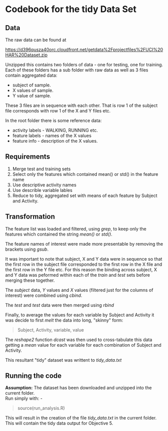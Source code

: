 # Codebook for the tidy Data Set 

## Data

The raw data can be found at 

https://d396qusza40orc.cloudfront.net/getdata%2Fprojectfiles%2FUCI%20HAR%20Dataset.zip

Unzipped this contains two folders of data - one for testing, one for training. Each of these folders has a sub folder with raw data as well as 3 files contain aggregated data: 

* subject of sample.
* X values of sample.
* Y value of sample.

These 3 files are in sequence with each other. That is row 1 of the subject file corresponds with row 1 of the X and Y files etc.

In the root folder there is some reference data:

* activity labels - WALKING, RUNNING etc.
* feature labels - names of the X values
* feature info - description of the X values.

## Requirements

1. Merge test and training sets
2. Select only the features which contained mean() or std() in the feature name
3. Use descriptive activity names
4. Use describle variable lables
5. Reduce to tidy, aggregated set with means of each feature by Subject and Activity.

## Transformation 
The feature list was loaded and filtered, using *grep*, to keep only the features which contained the string *mean()* or *std()*.

The feature names of interest were made more presentable by removing the brackets using *gsub*.

It was important to note that subject, X and Y data were in sequence so that the first row in the subject file corresponded to the first row in the X file and the first row in the Y file etc. For this reason the binding across subject, X and Y data was peformed within each of the *train* and *test* sets before merging these together.

The *subject* data, *Y* values and *X* values (filtered just for the columns of interest) were combined using *cbind*.

The *test* and *test* data were then merged using *rbind*

Finally, to average the values for each variable by Subject and Activity it was decide to first *melt* the data into long, "skinny" form: 

> Subject, Activity, variable, value

The *reshape2* function *dcast* was then used to cross-tabulate this data getting a *mean* value for each variable for each combination of Subject and Activity. 

This resultant "tidy" dataset was writtent to *tidy_data.txt*

## Running the code
**Assumption:** The dataset has been downloaded and unzipped into the current folder.  
Run simply with: -

> source(run_analysis.R)

This will result in the creation of the file *tidy_data.txt* in the current folder. This will contain the tidy data output for Objective 5.
